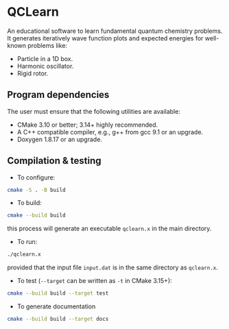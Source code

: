 # QCLearn
An educational software to learn fundamental quantum chemistry problems. It generates iteratively wave function plots and expected energies for well-known problems like:

- Particle in a 1D box.
- Harmonic oscillator. 
- Rigid rotor.

## Program dependencies

The user must ensure that the following utilities are available:

- CMake 3.10 or better; 3.14+ highly recommended.
- A C++ compatible compiler, e.g., g++ from gcc 9.1 or an upgrade.
- Doxygen 1.8.17 or an upgrade.

## Compilation & testing

- To configure:

```bash
cmake -S . -B build
```

- To build:

```bash
cmake --build build
```
this process will generate an executable `qclearn.x` in the main directory. 

- To run:
```bash
./qclearn.x
```
provided that the input file `input.dat` is in the same directory as `qclearn.x`. 

- To test (`--target` can be written as `-t` in CMake 3.15+):

```bash
cmake --build build --target test
```

- To generate documentation

```bash
cmake --build build --target docs
```


